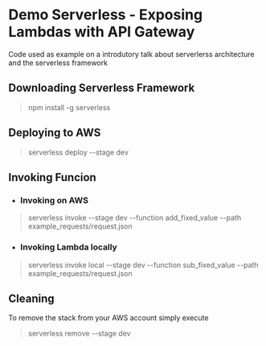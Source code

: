 # Demo Serverless - Exposing Lambdas with API Gateway

Code used as example on a introdutory talk about serverlerss architecture and the serverless framework


## Downloading Serverless Framework
> npm install -g serverless

## Deploying to AWS
> serverless deploy --stage dev

## Invoking Funcion
* ### Invoking on AWS
> serverless invoke --stage dev --function add_fixed_value --path example_requests/request.json

* ### Invoking Lambda locally
> serverless invoke local --stage dev --function sub_fixed_value --path example_requests/request.json


## Cleaning
To remove the stack from your AWS account simply execute
> serverless remove --stage dev